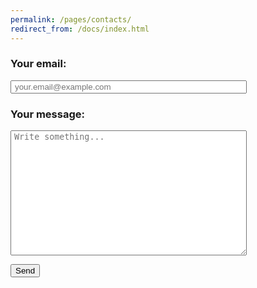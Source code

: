 ```yaml
---
permalink: /pages/contacts/
redirect_from: /docs/index.html
---
```


<!--<div class="col-md-6 text-center">
  <h2>Social media/E-mail</h2>
  <p>Feel free to contact us with social media:
  <br>
      <a class="btn btn-primary" href="https://twitter.com/ASALIcode" role="button"><i class="fa fa-twitter" aria-hidden="true"></i></a>
      <a class="btn btn-primary" href="https://www.facebook.com/ASALIcode/" role="button"><i class="fa fa-facebook" aria-hidden="true"></i></a>
      <a class="btn btn-primary" href="https://www.linkedin.com/company/asalicode" role="button"><i class="fa fa-linkedin" aria-hidden="true"></i></a>
  <br>
  or send an e-mail to<a href="mailto:ste.rebu@outlook.it">ste.rebu@outlook.it</a>
  </p>
</div>-->

<!--<div class="col-md-6 text-center">-->
  <form action="https://formspree.io/f/mdopzvpj" method="POST">
    <h3>Your email:</h3>
    <p>
      <input type="text" style="width:75%; padding-left:1%" placeholder="your.email@example.com" name="_replyto">
    </p>
    <h3>Your message:</h3>
    <p>
      <textarea placeholder="Write something..." style="height:200px; width:75%; padding-left:1%" name="message"></textarea>
    </p>
    <button class="btn btn-primary btn-lg" type="submit">Send</button>
  </form>
<!--</div>-->
